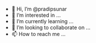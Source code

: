 - 👋 Hi, I’m @pradipsunar
- 👀 I’m interested in ...
- 🌱 I’m currently learning ...
- 💞️ I’m looking to collaborate on ...
- 📫 How to reach me ...

<!---
pradipsunar/pradipsunar is a ✨ special ✨ repository because its `README.md` (this file) appears on your GitHub profile.
You can click the Preview link to take a look at your changes.
--->
